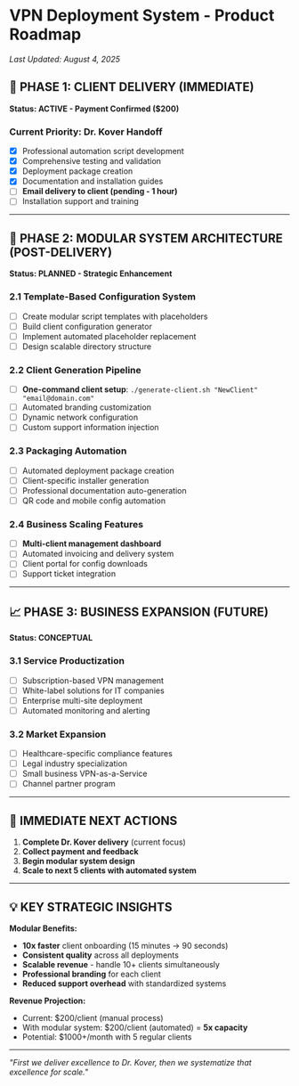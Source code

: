 # VPN Deployment System - Product Roadmap
*Last Updated: August 4, 2025*

## 🎯 PHASE 1: CLIENT DELIVERY (IMMEDIATE)
**Status: ACTIVE - Payment Confirmed ($200)**

### Current Priority: Dr. Kover Handoff
- [x] Professional automation script development
- [x] Comprehensive testing and validation
- [x] Deployment package creation
- [x] Documentation and installation guides
- [ ] **Email delivery to client (pending - 1 hour)**
- [ ] Installation support and training

---

## 🚀 PHASE 2: MODULAR SYSTEM ARCHITECTURE (POST-DELIVERY)
**Status: PLANNED - Strategic Enhancement**

### 2.1 Template-Based Configuration System
- [ ] Create modular script templates with placeholders
- [ ] Build client configuration generator
- [ ] Implement automated placeholder replacement
- [ ] Design scalable directory structure

### 2.2 Client Generation Pipeline
- [ ] **One-command client setup**: `./generate-client.sh "NewClient" "email@domain.com"`
- [ ] Automated branding customization
- [ ] Dynamic network configuration
- [ ] Custom support information injection

### 2.3 Packaging Automation
- [ ] Automated deployment package creation
- [ ] Client-specific installer generation
- [ ] Professional documentation auto-generation
- [ ] QR code and mobile config automation

### 2.4 Business Scaling Features
- [ ] **Multi-client management dashboard**
- [ ] Automated invoicing and delivery system
- [ ] Client portal for config downloads
- [ ] Support ticket integration

---

## 📈 PHASE 3: BUSINESS EXPANSION (FUTURE)
**Status: CONCEPTUAL**

### 3.1 Service Productization
- [ ] Subscription-based VPN management
- [ ] White-label solutions for IT companies
- [ ] Enterprise multi-site deployment
- [ ] Automated monitoring and alerting

### 3.2 Market Expansion
- [ ] Healthcare-specific compliance features
- [ ] Legal industry specialization
- [ ] Small business VPN-as-a-Service
- [ ] Channel partner program

---

## 🎯 IMMEDIATE NEXT ACTIONS

1. **Complete Dr. Kover delivery** (current focus)
2. **Collect payment and feedback**
3. **Begin modular system design**
4. **Scale to next 5 clients with automated system**

---

## 💡 KEY STRATEGIC INSIGHTS

**Modular Benefits:**
- **10x faster** client onboarding (15 minutes → 90 seconds)
- **Consistent quality** across all deployments
- **Scalable revenue** - handle 10+ clients simultaneously
- **Professional branding** for each client
- **Reduced support overhead** with standardized systems

**Revenue Projection:**
- Current: $200/client (manual process)
- With modular system: $200/client (automated) = **5x capacity**
- Potential: $1000+/month with 5 regular clients

---

*"First we deliver excellence to Dr. Kover, then we systematize that excellence for scale."*